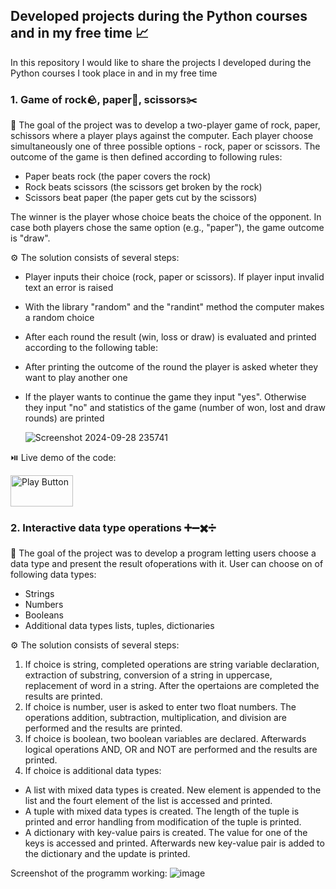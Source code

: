 ## **Developed projects during the Python courses and in my free time** 📈

In this repository I would like to share the projects I developed during the Python courses I took place in and in my free time

### 1. Game of rock🪨, paper📄, scissors✂️

🚀 The goal of the project was to develop a two-player game of rock, paper, schissors where a player plays against the computer. Each player choose simultaneously one of three possible options - rock, paper or scissors. The outcome of the game is then defined according to following rules:
- Paper beats rock (the paper covers the rock)
- Rock beats scissors (the scissors get broken by the rock)
- Scissors beat paper (the paper gets cut by the scissors)

The winner is the player whose choice beats the choice of the opponent. In case both players chose the same option (e.g., "paper"), the game outcome is "draw".

⚙️ The solution consists of several steps:
- Player inputs their choice (rock, paper or scissors). If player input invalid text an error is raised
- With the library "random" and the "randint" method the computer makes a random choice
- After each round the result (win, loss or draw) is evaluated and printed according to the following table: <!--![image](https://github.com/user-attachments/assets/be36617d-7c00-48fc-92b0-de5537077f7a) -->
- After printing the outcome of the round the player is asked wheter they want to play another one
- If the player wants to continue the game they input "yes". Otherwise they input "no" and statistics of the game (number of won, lost and draw rounds) are printed
  
  ![Screenshot 2024-09-28 235741](https://github.com/user-attachments/assets/8599fd35-1c01-4399-ba6f-06efb6f8a6e4)
  
⏯️ Live demo of the code:

 [<img alt="Play Button" src="https://github.com/user-attachments/assets/458c9ed7-0521-4f88-9eef-cbd555bb7511" width="100" height="50"/>](https://replit.com/@ivetar/RockPaperScissorsbyIveta)

### 2. Interactive data type operations ➕➖✖️➗

🚀 The goal of the project was to develop a program letting users choose a data type and present the result ofoperations with it. User can choose on of following data types:
- Strings
- Numbers
- Booleans
- Additional data types lists, tuples, dictionaries

⚙️ The solution consists of several steps:
1. If choice is string, completed operations are string variable declaration, extraction of substring, conversion of a string in uppercase, replacement of word in a string. After the opertaions are completed the results are printed.
2. If choice is number, user is asked to enter two float numbers. The operations addition, subtraction, multiplication, and division are performed and the results are printed.
3. If choice is boolean, two boolean variables are declared. Afterwards logical operations AND, OR and NOT are performed and the results are printed.
4. If choice is additional data types:
  - A list with mixed data types is created. New element is appended to the list and the fourt element of the list is accessed and printed.
  - A tuple with mixed data types is created. The length of the tuple is printed and error handling from modification of the tuple is printed.
  - A dictionary with key-value pairs is created. The value for one of the keys is accessed and printed. Afterwards new key-value pair is added to the dictionary and the update is printed.

Screenshot of the programm working:
![image](https://github.com/user-attachments/assets/93689db0-e4b1-4b3e-b478-3e3f3ddd4899)

